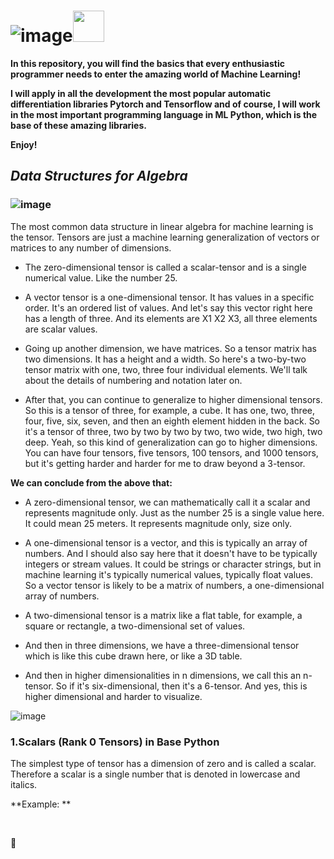 

# **![image](https://github.com/CLAREISMO/Machine-Learning-Fundamentals/assets/63759427/4f05d5a8-920b-49f8-afb5-8e0d19da3fff)**<img src="https://media.tenor.com/eT_e-q0D5xoAAAAi/long-livethe-blob-sunglasses.gif" width="50px">


**In this repository, you will find the basics that every enthusiastic programmer needs to enter the amazing world of Machine Learning!**

**I will apply in all the development the most popular automatic differentiation libraries Pytorch and Tensorflow and of course, I will work in the most important programming language in ML Python, which is the base of these amazing libraries.**

**Enjoy!﻿**



## ***Data Structures for Algebra***



### ![image](https://github.com/CLAREISMO/Machine-Learning-Fundamentals/assets/63759427/9185fb8a-f966-423e-a849-61e0e4b0940c)

The most common data structure in linear algebra for machine learning is the tensor. Tensors are just a machine learning generalization of vectors or matrices to any number of dimensions.

+ The zero-dimensional tensor is called a scalar-tensor and is a single numerical value. Like the number 25. 

+ A vector tensor is a one-dimensional tensor. It has values in a specific order. It's an ordered list of values. And let's say this vector right here has a length of three. And its elements are X1 X2 X3, all three elements are scalar values. 

+ Going up another dimension, we have matrices. So a tensor matrix has two dimensions. It has a height and a width. So here's a two-by-two tensor matrix with one, two, three four individual elements. We'll talk about the details of numbering and notation later on. 

+ After that, you can continue to generalize to higher dimensional tensors. So this is a tensor of three, for example, a cube. It has one, two, three, four, five, six, seven, and then an eighth element hidden in the back. So it's a tensor of three, two by two by two by two, two wide, two high, two deep. Yeah, so this kind of generalization can go to higher dimensions. You can have four tensors, five tensors, 100 tensors, and 1000 tensors, but it's getting harder and harder for me to draw beyond a 3-tensor.

**We can conclude from the above that:**

+ A zero-dimensional tensor, we can mathematically call it a scalar and represents magnitude only. Just as the number 25 is a single value here. It could mean 25 meters. It represents magnitude only, size only. 

+ A one-dimensional tensor is a vector, and this is typically an array of numbers. And I should also say here that it doesn't have to be typically integers or stream values. It could be strings or character strings, but in machine learning it's typically numerical values, typically float values. So a vector tensor is likely to be a matrix of numbers, a one-dimensional array of numbers. 

+ A two-dimensional tensor is a matrix like a flat table, for example, a square or rectangle, a two-dimensional set of values. 


- And then in three dimensions, we have a three-dimensional tensor which is like this cube drawn here, or like a 3D table. 

+ And then in higher dimensionalities in n dimensions, we call this an n-tensor. So if it's six-dimensional, then it's a 6-tensor. And yes, this is higher dimensional and harder to visualize.


![image](https://github.com/CLAREISMO/Machine-Learning-Fundamentals/assets/63759427/3b5e0137-5bdc-4eb7-9162-e4d52fa74d28)



### 1.Scalars (Rank 0 Tensors) in Base Python ###


The simplest type of tensor has a dimension of zero and is called a scalar. Therefore a scalar is a single number that is denoted in lowercase and italics.

**Example: **



﻿

🤝








 






